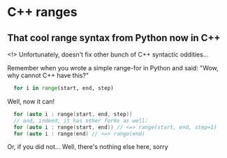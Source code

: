 # C++ ranges
## That cool range syntax from Python now in C++
<!> Unfortunately, doesn't fix other bunch of 
C++ syntactic oddities...

Remember when you wrote a simple range-for in Python and said:
"Wow, why cannot C++ have this?"
```Python 
  for i in range(start, end, step)
```

Well, now it can!

```C++
  for (auto i : range(start, end, step))
  // and, indeed, it has other forms as well:
  for (auto i : range(start, end)) // <=> range(start, end, step=1)
  for (auto i : range(end) // <=> range(end)
```

Or, if you did not... 
Well, there's nothing else here, sorry
